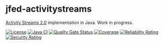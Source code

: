 # jfed-activitystreams
[Activity Streams 2.0](https://www.w3.org/TR/activitystreams-core/) implementation in Java. Work in progress.

[![License](https://img.shields.io/badge/License-Apache%202.0-blue.svg)](https://opensource.org/licenses/Apache-2.0)
[![Java CI](https://github.com/jfed-dev/jfed-activitystreams/actions/workflows/java-build.yml/badge.svg)](https://github.com/jfed-dev/jfed-activitystreams/actions/workflows/java-build.yml)
[![Quality Gate Status](https://sonarcloud.io/api/project_badges/measure?project=jfed-dev_jfed-activitystreams&metric=alert_status)](https://sonarcloud.io/summary/new_code?id=jfed-dev_jfed-activitystreams)
[![Coverage](https://sonarcloud.io/api/project_badges/measure?project=jfed-dev_jfed-activitystreams&metric=coverage)](https://sonarcloud.io/summary/new_code?id=jfed-dev_jfed-activitystreams)
[![Reliability Rating](https://sonarcloud.io/api/project_badges/measure?project=jfed-dev_jfed-activitystreams&metric=reliability_rating)](https://sonarcloud.io/summary/new_code?id=jfed-dev_jfed-activitystreams)
[![Security Rating](https://sonarcloud.io/api/project_badges/measure?project=jfed-dev_jfed-activitystreams&metric=security_rating)](https://sonarcloud.io/summary/new_code?id=jfed-dev_jfed-activitystreams)
